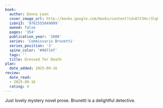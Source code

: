 ```yaml
---
book:
  author: Donna Leon
  cover_image_url: http://books.google.com/books/content?id=DlF3Hcr3lqQC&printsec=frontcover&img=1&zoom=1&edge=curl&source=gbs_api
  isbn13: '9781555849009'
  owned: false
  pages: '354'
  publication_year: '2008'
  series: 'Commissario Brunetti'
  series_position: '3'
  spine_color: '#90714f'
  tags: ''
  title: Dressed for Death
plan:
  date_added: 2025-09-16
review:
  date_read:
  - 2025-09-16
  rating: 4
---
```

Just lovely mystery novel prose. Brunetti is a delightful detective.
